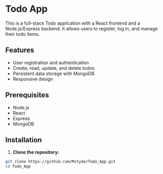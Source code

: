 # Todo App

This is a full-stack Todo application with a React frontend and a Node.js/Express backend. It allows users to register, log in, and manage their todo items.

## Features

- User registration and authentication
- Create, read, update, and delete todos
- Persistent data storage with MongoDB
- Responsive design

## Prerequisites

- Node.js
- React
- Express
- MongoDB

## Installation

1. **Clone the repository:**

```bash
git clone https://github.com/Mxtyde/Todo_App.git
cd Todo_App
